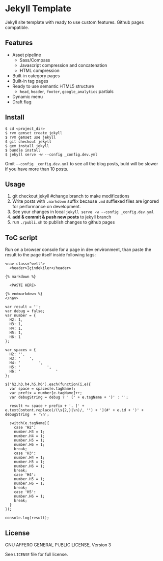 Jekyll Template
================

Jekyll site template with ready to use custom features. Github pages compatible.

Features
--------

* Asset pipeline
  - Sass/Compass
  - Javascript compression and concatenation
  - HTML compression
* Built-in category pages
* Built-in tag pages
* Ready to use semantic HTML5 structure
  - `head`, `header`, `footer`, `google_analytics` partials
* Dynamic menu
* Draft flag

Install
-------

```
$ cd <project_dir>
$ rvm gemset create jekyll
$ rvm gemset use jekyll
$ git checkout jekyll
$ gem install jekyll
$ bundle install
$ jekyll serve -w --config _config.dev.yml
```

Omit `--config _config.dev.yml` to see all the blog posts, buld will be slower if you have more than 10 posts.

Usage
-----

1. git checkout jekyll #change branch to make modifications
2. Write posts with `.markdown` suffix because `.md` suffiexed files are ignored for performance on development.
3. See your changes in local `jekyll serve -w --config _config.dev.yml`
4. **add & commit & push new posts** to jekyll branch
5. run `./publi.sh` to publish changes to github pages

ToC script
----------

Run on a browser console for a page in dev environment, than paste the result to the page itself inside following tags:

```
<nav class="well">
  <header>İçindekiler</header>

{% markdown %}

  <PASTE HERE>

{% endmarkdown %}
</nav>
```

```
var result = '';
var debug = false;
var number = {
  H2: 1,
  H3: 1,
  H4: 1,
  H5: 1,
  H6: 1
};

var spaces = {
  H2: '',
  H3: '    ',
  H4: '        ',
  H5: '            ',
  H6: '                '
};

$('h2,h3,h4,h5,h6').each(function(i,e){
  var space = spaces[e.tagName];
  var prefix = number[e.tagName]++;
  var debugString = debug ? ' (' + e.tagName + ')' : '';

  result += space + prefix + '. [' + e.textContent.replace(/(\s{2,}|\n)/, '') + '](#' + e.id + ')' + debugString  + '\n';

  switch(e.tagName){
    case 'H2':
    number.H3 = 1;
    number.H4 = 1;
    number.H5 = 1;
    number.H6 = 1;
    break;
    case 'H3':
    number.H4 = 1;
    number.H5 = 1;
    number.H6 = 1;
    break;
    case 'H4':
    number.H5 = 1;
    number.H6 = 1;
    break;
    case 'H5':
    number.H6 = 1;
    break;
  }
});

console.log(result);
```

License
-------

GNU AFFERO GENERAL PUBLIC LICENSE, Version 3

See `LICENSE` file for full license.
